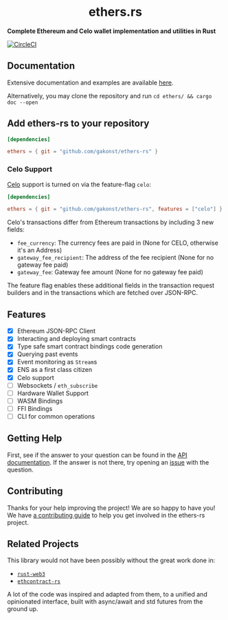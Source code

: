 # <h1 align="center"> ethers.rs </h1>

**Complete Ethereum and Celo wallet implementation and utilities in Rust**

[![CircleCI](https://circleci.com/gh/circleci/circleci-docs.svg?style=svg)](https://circleci.com/gh/circleci/circleci-docs)

## Documentation

Extensive documentation and examples are available [here](docs.rs/ethers).

Alternatively, you may clone the repository and run `cd ethers/ && cargo doc --open`

## Add ethers-rs to your repository

```toml
[dependencies]

ethers = { git = "github.com/gakonst/ethers-rs" }
```

</details>

### Celo Support

[Celo](http://celo.org/) support is turned on via the feature-flag `celo`:

```toml
[dependencies]

ethers = { git = "github.com/gakonst/ethers-rs", features = ["celo"] }
```

Celo's transactions differ from Ethereum transactions by including 3 new fields:
- `fee_currency`: The currency fees are paid in (None for CELO, otherwise it's an Address)
- `gateway_fee_recipient`: The address of the fee recipient (None for no gateway fee paid)
- `gateway_fee`: Gateway fee amount (None for no gateway fee paid)

The feature flag enables these additional fields in the transaction request builders and
in the transactions which are fetched over JSON-RPC.

## Features

- [x] Ethereum JSON-RPC Client
- [x] Interacting and deploying smart contracts
- [x] Type safe smart contract bindings code generation
- [x] Querying past events
- [x] Event monitoring as `Stream`s
- [x] ENS as a first class citizen
- [x] Celo support
- [ ] Websockets / `eth_subscribe`
- [ ] Hardware Wallet Support
- [ ] WASM Bindings
- [ ] FFI Bindings
- [ ] CLI for common operations

## Getting Help

First, see if the answer to your question can be found in the [API documentation](docs.rs/ethers). If the answer
is not there, try opening an [issue](https://github.com/gakonst/ethers-rs/issues/new) with the question.

## Contributing

Thanks for your help improving the project! We are so happy to have you! We have
[a contributing guide](https://github.com/gakonst/ethers-rs/blob/master/CONTRIBUTING.md) to
help you get involved in the ethers-rs project.

## Related Projects

This library would not have been possibly without the great work done in:
- [`rust-web3`](https://github.com/tomusdrw/rust-web3/)
- [`ethcontract-rs`](https://github.com/gnosis/ethcontract-rs/)

A lot of the code was inspired and adapted from them, to a unified and opinionated interface,
built with async/await and std futures from the ground up.
